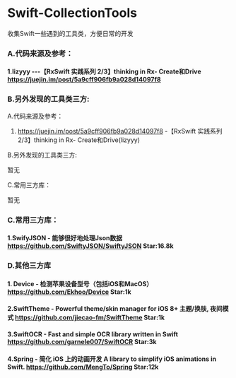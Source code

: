 # Swift-CollectionTools
收集Swift一些遇到的工具类，方便日常的开发

### A.代码来源及参考：
#### 1.lizyyy ---【RxSwift 实践系列 2/3】thinking in Rx- Create和Drive https://juejin.im/post/5a9cff906fb9a028d14097f8


### B.另外发现的工具类三方:


A.代码来源及参考：

1. https://juejin.im/post/5a9cff906fb9a028d14097f8 -【RxSwift 实践系列 2/3】thinking in Rx- Create和Drive(lizyyy) 


B.另外发现的工具类三方:

暂无

C.常用三方库：

暂无

### C.常用三方库：

#### 1.SwifyJSON - 能够很好地处理Json数据 https://github.com/SwiftyJSON/SwiftyJSON Star:16.8k

### D.其他三方库

#### 1. Device - 检测苹果设备型号（包括iOS和MacOS）https://github.com/Ekhoo/Device Star:1k
#### 2.SwiftTheme - Powerful theme/skin manager for iOS 8+ 主题/换肤, 夜间模式 https://github.com/jiecao-fm/SwiftTheme Star:1k
#### 3.SwiftOCR - Fast and simple OCR library written in Swift https://github.com/garnele007/SwiftOCR Star:3k
#### 4.Spring - 简化 iOS 上的动画开发 A library to simplify iOS animations in Swift.  https://github.com/MengTo/Spring Star:12k
